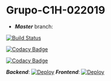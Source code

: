 # Grupo-C1H-022019
* ***Master*** branch:

[![Build Status](https://travis-ci.org/Miloro/Grupo-C1H-022019.svg?branch=master)](https://travis-ci.org/Miloro/Grupo-C1H-022019)

[![Codacy Badge](https://api.codacy.com/project/badge/Grade/1b9c57f661d24791b68712396ec574f7)](https://www.codacy.com/manual/miloromiguel/Grupo-C1H-022019?utm_source=github.com&amp;utm_medium=referral&amp;utm_content=Miloro/Grupo-C1H-022019&amp;utm_campaign=Badge_Grade)

[![Codacy Badge](https://api.codacy.com/project/badge/Coverage/1b9c57f661d24791b68712396ec574f7)](https://www.codacy.com/manual/miloromiguel/Grupo-C1H-022019?utm_source=github.com&utm_medium=referral&utm_content=Miloro/Grupo-C1H-022019&utm_campaign=Badge_Coverage)

***Backend***:
[![Deploy](https://www.herokucdn.com/deploy/button.png)](https://viandasya-backend-grupoc1h.herokuapp.com/)
***Frontend***:
[![Deploy](https://www.herokucdn.com/deploy/button.png)](https://viandasya-grupoc1h.herokuapp.com/)
